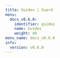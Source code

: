 ```yaml
---
title: Guides | Guard
menu:
  docs_v0.6.0:
    identifier: guides
    name: Guides
    weight: 40
menu_name: docs_v0.6.0
info:
  version: v0.6.0
---
```


